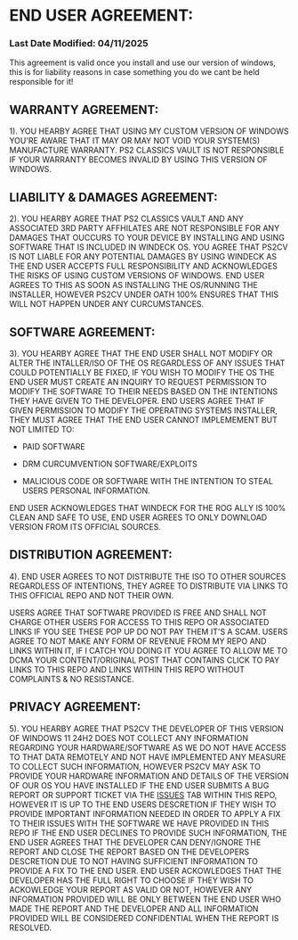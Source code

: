 # END USER AGREEMENT:
### Last Date Modified: 04/11/2025

This agreement is valid once you install and use our version of windows, this is for liability reasons in case something you do we cant be held responsible for it!

## WARRANTY AGREEMENT:
1). YOU HEARBY AGREE THAT USING MY CUSTOM VERSION OF WINDOWS YOU'RE AWARE THAT IT MAY OR MAY NOT VOID YOUR SYSTEM(S) MANUFACTURE WARRANTY. PS2 CLASSICS VAULT IS NOT RESPONSIBLE IF YOUR WARRANTY BECOMES INVALID BY USING THIS VERSION OF WINDOWS.

## LIABILITY & DAMAGES AGREEMENT:
2). YOU HEARBY AGREE THAT PS2 CLASSICS VAULT AND ANY ASSOCIATED 3RD PARTY AFFHILATES ARE NOT RESPONSIBLE FOR ANY DAMAGES THAT OUCCURS TO YOUR DEVICE BY INSTALLING AND USING SOFTWARE THAT IS INCLUDED IN WINDECK OS. YOU AGREE THAT PS2CV IS NOT LIABLE FOR ANY POTENTIAL DAMAGES BY USING WINDECK AS THE END USER ACCEPTS FULL RESPONSIBILITY AND ACKNOWLEDGES THE RISKS OF USING CUSTOM VERSIONS OF WINDOWS. END USER AGREES TO THIS AS SOON AS INSTALLING THE OS/RUNNING THE INSTALLER, HOWEVER PS2CV UNDER OATH 100% ENSURES THAT THIS WILL NOT HAPPEN UNDER ANY CURCUMSTANCES.

##  SOFTWARE AGREEMENT:
3). YOU HEARBY AGREE THAT THE END USER SHALL NOT MODIFY OR ALTER THE INTALLER/ISO OF THE OS REGARDLESS OF ANY ISSUES THAT COULD POTENTIALLY BE FIXED, IF YOU WISH TO MODIFY THE OS THE END USER MUST CREATE AN INQUIRY TO REQUEST PERMISSION TO MODIFY THE SOFTWARE TO THEIR NEEDS BASED ON THE INTENTIONS THEY HAVE GIVEN TO THE DEVELOPER. END USERS AGREE THAT IF GIVEN PERMISSION TO MODIFY THE OPERATING SYSTEMS INSTALLER, THEY MUST AGREE THAT THE END USER CANNOT IMPLEMEMENT BUT NOT LIMITED TO:

- PAID SOFTWARE

- DRM CURCUMVENTION SOFTWARE/EXPLOITS

- MALICIOUS CODE OR SOFTWARE WITH THE INTENTION TO STEAL USERS PERSONAL INFORMATION.

END USER ACKNOWLEDGES THAT WINDECK FOR THE ROG ALLY IS 100% CLEAN AND SAFE TO USE, END USER AGREES TO ONLY DOWNLOAD VERSION FROM ITS OFFICIAL SOURCES.

## DISTRIBUTION AGREEMENT:
4). END USER AGREES TO NOT DISTRIBUTE THE ISO TO OTHER SOURCES REGARDLESS OF INTENTIONS, THEY AGREE TO DISTRIBUTE VIA LINKS TO THIS OFFICIAL REPO AND NOT THEIR OWN.

USERS AGREE THAT SOFTWARE PROVIDED IS FREE AND SHALL NOT CHARGE OTHER USERS FOR ACCESS TO THIS REPO OR ASSOCIATED LINKS IF YOU SEE THESE POP UP DO NOT PAY THEM IT'S A SCAM. USERS AGREE TO NOT MAKE ANY FORM OF REVENUE FROM MY REPO AND LINKS WITHIN IT, IF I CATCH YOU DOING IT YOU AGREE TO ALLOW ME TO DCMA YOUR CONTENT/ORIGINAL POST THAT CONTAINS CLICK TO PAY LINKS TO THIS REPO AND LINKS WITHIN THIS REPO WITHOUT COMPLAINTS & NO RESISTANCE.

## PRIVACY AGREEMENT:
5). YOU HEARBY AGREE THAT PS2CV THE DEVELOPER OF THIS VERSION OF WINDOWS 11 24H2 DOES NOT COLLECT ANY INFORMATION REGARDING YOUR HARDWARE/SOFTWARE AS WE DO NOT HAVE ACCESS TO THAT DATA REMOTELY AND NOT HAVE IMPLEMENTED ANY MEASURE TO COLLECT SUCH INFORMATION, HOWEVER PS2CV MAY ASK TO PROVIDE YOUR HARDWARE INFORMATION AND DETAILS OF THE VERSION OF OUR OS YOU HAVE INSTALLED IF THE END USER SUBMITS A BUG REPORT OR SUPPORT TICKET VIA THE [ISSUES](https://github.com/PS2ClassicsVault/WinDeck-for-ASUS-ROG-Ally/issues) TAB WITHIN THIS REPO, HOWEVER IT IS UP TO THE END USERS DESCRETION IF THEY WISH TO PROVIDE IMPORTANT INFORMATION NEEDED IN ORDER TO APPLY A FIX TO THEIR ISSUES WITH THE SOFTWARE WE  HAVE PROVIDED IN THIS REPO IF THE END USER DECLINES TO PROVIDE SUCH INFORMATION, THE END USER AGREES THAT THE DEVELOPER CAN DENY/IGNORE THE REPORT AND CLOSE THE REPORT BASED ON THE DEVELOPERS DESCRETION DUE TO NOT HAVING SUFFICIENT INFORMATION TO PROVIDE A FIX TO THE END USER. END USER ACKOWLEDGES THAT THE DEVELOPER HAS THE FULL RIGHT TO CHOOSE IF THEY WISH TO ACKOWLEDGE YOUR REPORT AS VALID OR NOT, HOWEVER ANY INFORMATION PROVIDED WILL BE ONLY BETWEEN THE END USER WHO MADE THE REPORT AND THE DEVELOPER AND ALL INFORMATION PROVIDED WILL BE CONSIDERED CONFIDENTIAL WHEN THE REPORT IS RESOLVED.
